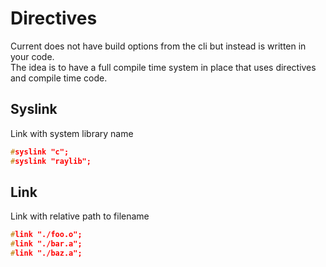 # Directives
Current does not have build options from the cli but instead is written in your code.<br>
The idea is to have a full compile time system in place that uses directives and compile time code.

## Syslink
Link with system library name
```c
#syslink "c";
#syslink "raylib";
```
## Link
Link with relative path to filename
```c
#link "./foo.o";
#link "./bar.a";
#link "./baz.a";
```
